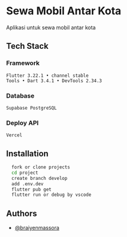 
# Sewa Mobil Antar Kota

Aplikasi untuk sewa mobil antar kota

## Tech Stack

### Framework

```
Flutter 3.22.1 • channel stable
Tools • Dart 3.4.1 • DevTools 2.34.3
```

### Database

```
Supabase PostgreSQL
```

### Deploy API

```
Vercel
```

## Installation

```bash
  fork or clone projects
  cd project
  create branch develop
  add .env.dev
  flutter pub get
  flutter run or debug by vscode
```

## Authors

- [@braiyenmassora](https://www.github.com/braiyenmassora)
